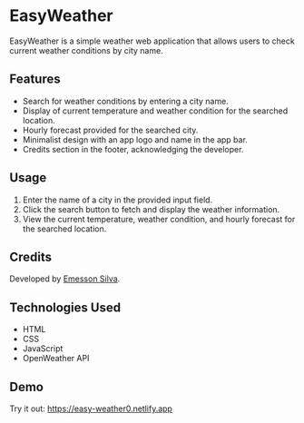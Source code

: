 # EasyWeather

EasyWeather is a simple weather web application that allows users to check current weather conditions by city name.

## Features

- Search for weather conditions by entering a city name.
- Display of current temperature and weather condition for the searched location.
- Hourly forecast provided for the searched city.
- Minimalist design with an app logo and name in the app bar.
- Credits section in the footer, acknowledging the developer.

## Usage

1. Enter the name of a city in the provided input field.
2. Click the search button to fetch and display the weather information.
3. View the current temperature, weather condition, and hourly forecast for the searched location.

## Credits

Developed by [Emesson Silva](https://github.com/emessonSilva/).

## Technologies Used

- HTML
- CSS
- JavaScript
- OpenWeather API

## Demo

Try it out: https://easy-weather0.netlify.app


